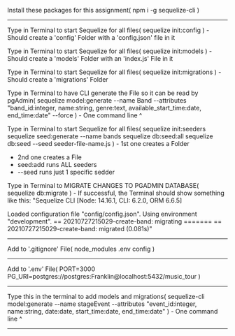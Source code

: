 Install these packages for this assignment(
    npm i -g sequelize-cli
)
_____________________________________________________________________
Type in Terminal to start Sequelize for all files(
    sequelize init:config
) - Should create a 'config' Folder with a 'config.json' file in it

Type in Terminal to start Sequelize for all files(
    sequelize init:models
) - Should create a 'models' Folder with an 'index.js' File in it

Type in Terminal to start Sequelize for all files(
    sequelize init:migrations
) - Should create a 'migrations' Folder

Type in Terminal to have CLI generate the File so it can be read by pgAdmin(
    sequelize model:generate --name Band --attributes "band_id:integer, name:string, genre:text, available_start_time:date, end_time:date" --force
) - One command line ^

Type in Terminal to start Sequelize for all files(
    sequelize init:seeders
    sequelize seed:generate --name bands
    sequelize db:seed:all
    sequelize db:seed --seed seeder-file-name.js
) - 1st one creates a Folder
  - 2nd one creates a File
  - seed:add runs ALL seeders
  - --seed runs just 1 specific sedder

Type in Terminal to MIGRATE CHANGES TO PGADMIN DATABASE(
    sequelize db:migrate
) - If successful, the Terminal should show something like this:
"Sequelize CLI [Node: 14.16.1, CLI: 6.2.0, ORM 6.6.5]

Loaded configuration file "config/config.json".
Using environment "development".
== 20210727215029-create-band: migrating =======
== 20210727215029-create-band: migrated (0.081s)"


_____________________________________________________________________
Add to '.gitignore' File(
    node_modules
    .env
    config
)
_____________________________________________________________________
Add to '.env' File(
    PORT=3000
    PG_URI=postgres://postgres:Franklin@localhost:5432/music_tour
)
_____________________________________________________________________
Type this in the terminal to add models and migrations(
    sequelize-cli model:generate --name stageEvent --attributes "event_id:integer, name:string, date:date, start_time:date, end_time:date"
) - One command line ^
_____________________________________________________________________
